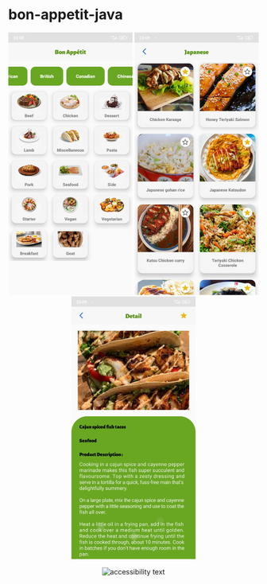 # bon-appetit-java

<p align="center">
  <img src="./imgs/img1.jpg" width="250" alt="accessibility text">
 <img src="./imgs/img2.jpg" width="250" alt="accessibility text">
 <img src="./imgs/img3.jpg" width="250" alt="accessibility text">
</p>

<p align="center">
  <img src="./gif.gif" width="300" alt="accessibility text">
</p>
